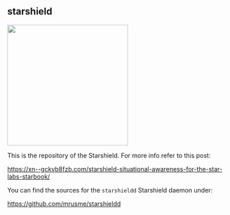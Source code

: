 ## starshield

[<img src="https://xn--gckvb8fzb.com/images/chatroom.png" width="275">](https://xn--gckvb8fzb.com/contact/)

This is the repository of the Starshield. For more info refer to this post:

https://xn--gckvb8fzb.com/starshield-situational-awareness-for-the-star-labs-starbook/

You can find the sources for the `starshieldd` Starshield daemon under:

https://github.com/mrusme/starshieldd
